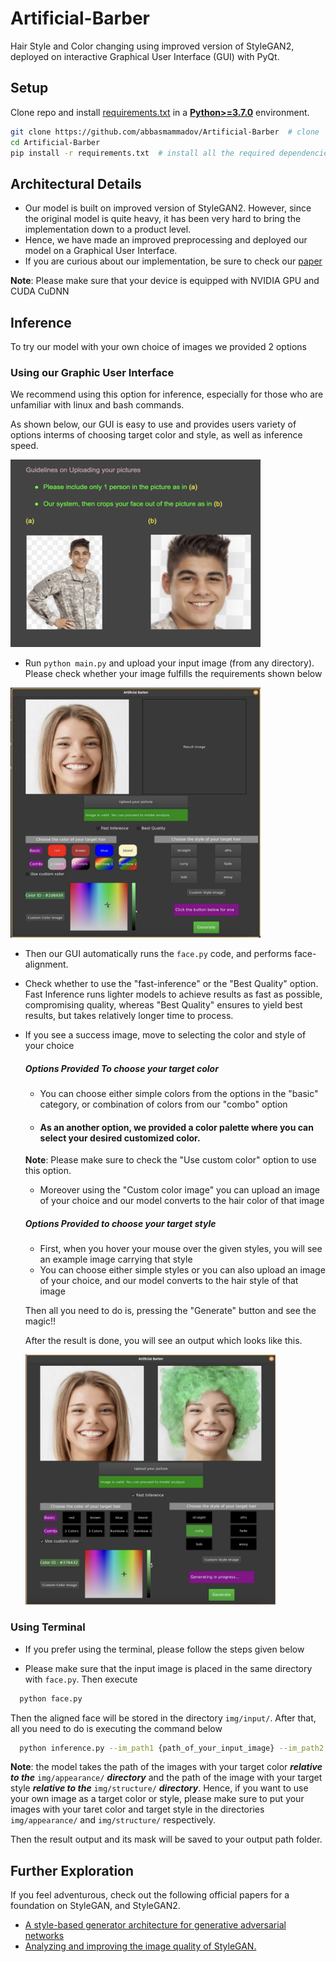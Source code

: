 # Artificial-Barber

Hair Style and Color changing using improved version of StyleGAN2, deployed on interactive Graphical User Interface (GUI) with PyQt.


## Setup

Clone repo and install [requirements.txt](https://github.com/abbasmammadov/Artificial-Barber/blob/main/requirements.txt) in a
[**Python>=3.7.0**](https://www.python.org/) environment.

```bash
git clone https://github.com/abbasmammadov/Artificial-Barber  # clone
cd Artificial-Barber
pip install -r requirements.txt  # install all the required dependencies
```

## Architectural Details
- Our model is built on improved version of StyleGAN2. However, since the original model is quite heavy, it has been very hard to bring the implementation down to a product level.
- Hence, we have made an improved preprocessing and deployed our model on a Graphical User Interface.
- If you are curious about our implementation, be sure to check our [paper](https://www.github.com/abbasmammadov)

**Note**: Please make sure that your device is equipped with NVIDIA GPU and CUDA CuDNN

## Inference

To try our model with your own choice of images we provided 2 options 

### Using our Graphic User Interface </Summary>
We recommend using this option for inference, especially for those who are unfamiliar with linux and bash commands. 

As shown below, our GUI is easy to use and provides users variety of options interms of choosing target color and style, as well as inference speed.

<img src='img/additional/guidelines.png' width=400 height=300>

* Run ``python main.py`` and upload your input image (from any directory). Please check whether your image fulfills the requirements shown below
<img src='img/additional/GUI_with_original_image.png' width=400 height=400>

* Then our GUI automatically runs the ``face.py`` code, and performs face-alignment. 
* Check whether to use the "fast-inference" or the "Best Quality" option. Fast Inference runs lighter models to achieve results as fast as possible, compromising quality, whereas "Best Quality" ensures to yield best results, but takes relatively longer time to process.
* If you see a success image, move to selecting the color and style of your choice
  ##### Options Provided To choose your target color
  - You can choose either simple colors from the options in the "basic" category, or combination of colors from our "combo" option
  - #### As an another option, we provided a color palette where you can select your desired customized color.
  **Note**: Please make sure to check the "Use custom color" option to use this option.
  - Moreover using the "Custom color image" you can upload an image of your choice and our model converts to the hair color of that image
  
  ##### Options Provided to choose your target style
  - First, when you hover your mouse over the given styles, you will see an example image carrying that style
  - You can choose either simple styles or you can also upload an image of your choice, and our model converts to the hair style of that image
  
  Then all you need to do is, pressing the "Generate" button and see the magic!!
  
  After the result is done, you will see an output which looks like this.
  
  <img src='img/additional/GUI_with_result.png' width=400 height=400>
 
 
### Using Terminal
- If you prefer using the terminal, please follow the steps given below

* Please make sure that the input image is placed in the same directory with ``face.py``. Then execute 
```bash 
  python face.py
```
 
 Then the aligned face will be stored in the directory ``img/input/``. After that, all you need to do is executing the command below
```bash 
  python inference.py --im_path1 {path_of_your_input_image} --im_path2 {path_of_the_image_with_your_target_style} --im_path3 {path_of_the_image_with_your_target_color} --output_dir {desired_path_to_store_output_images_and_their_masks}
```
**Note**: the model takes the path of the images with your target color ***relative to the*** ``img/appearance/`` ***directory*** and the path of the image with your target style ***relative to the*** ``img/structure/`` ***directory***. Hence, if you want to use your own image as a target color or style, please make sure to put your images with your taret color and target style in the directories ``img/appearance/`` and ``img/structure/`` respectively. 

Then the result output and its mask will be saved to your output path folder. 

## Further Exploration
If you feel adventurous, check out the following official papers for a foundation on StyleGAN, and StyleGAN2.
  * [A style-based generator architecture for generative adversarial networks](https://arxiv.org/abs/1812.04948)
  * [Analyzing and improving the image quality of StyleGAN.](https://arxiv.org/abs/1912.04958)
 
